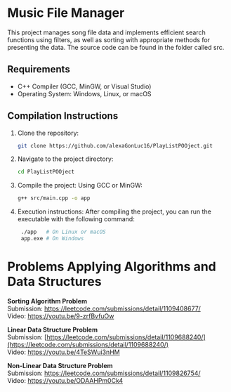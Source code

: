 # Music File Manager
This project manages song file data and implements efficient search functions using filters, as well as sorting with appropriate methods for presenting the data. The source code can be found in the folder called src.

## Requirements

- C++ Compiler (GCC, MinGW, or Visual Studio)
- Operating System: Windows, Linux, or macOS

## Compilation Instructions

1. Clone the repository:
   ```bash
   git clone https://github.com/alexaGonLuc16/PlayListPOOject.git
   
2. Navigate to the project directory:
   ```bash
   cd PlayListPOOject
   ```

3. Compile the project:
Using GCC or MinGW:
   ```bash
   g++ src/main.cpp -o app
   ```

4. Execution instructions:
   After compiling the project, you can run the executable with the following command:
   ```bash
    ./app   # On Linux or macOS
    app.exe # On Windows
   
# Problems Applying Algorithms and Data Structures

**Sorting Algorithm Problem**  
Submission: https://leetcode.com/submissions/detail/1109408677/  
Video: https://youtu.be/9-zrfBvfuOw

**Linear Data Structure Problem**  
Submission: [https://leetcode.com/submissions/detail/1109688240/](https://leetcode.com/submissions/detail/1109688240/)  
Video: https://youtu.be/4TeSWui3nHM

**Non-Linear Data Structure Problem**  
Submission: https://leetcode.com/submissions/detail/1109826754/  
Video: https://youtu.be/ODAAHPm0Ck4
